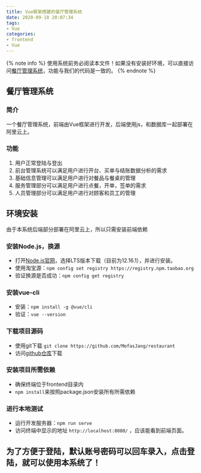 ```yaml
---
title: Vue框架搭建的餐厅管理系统
date: 2020-09-18 20:07:34
tags: 
- Vue
categories: 
- frontend
- Vue
---
```


{% note info %}
使用系统前务必阅读本文件！如果没有安装好环境，可以直接访问[餐厅管理系统](https://rest.guoshaocong.cn)，功能与我们的代码是一致的。
{% endnote %}

## 餐厅管理系统

### 简介
一个餐厅管理系统，前端由Vue框架进行开发，后端使用js，和数据库一起部署在阿里云上。
<!-- more -->
### 功能
1. 用户正常登陆与登出
2. 前台管理系统可以满足用户进行开台、买单与结账数据分析的需求
3. 基础信息管理可以满足用户进行对餐品与餐桌的管理
4. 服务管理部分可以满足用户进行点餐，开单，签单的需求
5. 人员管理部分可以满足用户进行对顾客和员工的管理

## 环境安装
由于本系统后端部分部署在阿里云上，所以只需安装前端依赖

### 安装Node.js，换源

- 打开[Node.js官网](https://nodejs.org/en/)，选择LTS版本下载（目前为12.16.1），并进行安装。
- 使用淘宝源：`npm config set registry https://registry.npm.taobao.org`
- 验证换源是否成功：`npm config get registry`

### 安装vue-cli

- 安装：`npm install -g @vue/cli`
- 验证：`vue --version`

### 下载项目源码

- 使用git下载 
`git clone https://github.com/MofasJang/restaurant`
- 访问[github仓库](https://github.com/MofasJang/restaurant)下载

### 安装项目所需依赖

- 确保终端位于frontend目录内
- `npm install`来按照package.json安装所有所需依赖

### 进行本地测试

- 运行开发服务器：`npm run serve`
- 访问终端中显示的地址 `http://localhost:8080/` ，应该能看到前端页面。


## 为了方便于登陆，默认账号密码可以回车录入，点击登陆，就可以使用本系统了！
